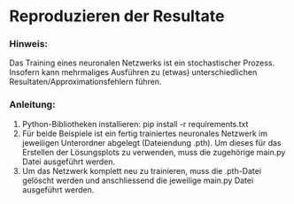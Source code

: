 # Reproduzieren der Resultate

### Hinweis: 

Das Training eines neuronalen Netzwerks ist ein stochastischer Prozess. Insofern kann mehrmaliges Ausführen zu (etwas) unterschiedlichen Resultaten/Approximationsfehlern führen.

### Anleitung:
1. Python-Bibliotheken installieren: pip install -r requirements.txt
2. Für beide Beispiele ist ein fertig trainiertes neuronales Netzwerk im jeweiligen Unterordner abgelegt (Dateiendung .pth). Um dieses für das Erstellen der Lösungsplots zu verwenden, muss die zugehörige main.py Datei ausgeführt werden.
3. Um das Netzwerk komplett neu zu trainieren, muss die .pth-Datei gelöscht werden und anschliessend die jeweilige main.py Datei ausgeführt werden.